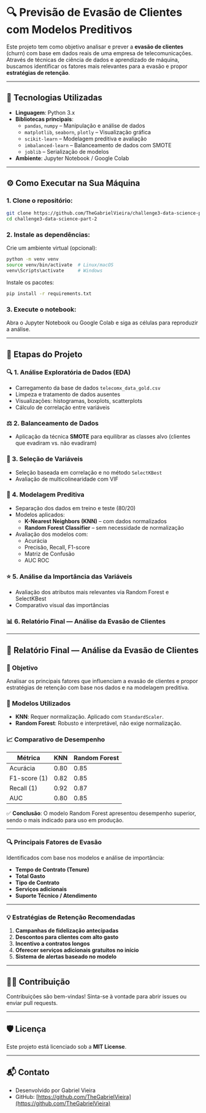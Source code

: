 # 🔍 Previsão de Evasão de Clientes com Modelos Preditivos

Este projeto tem como objetivo analisar e prever a **evasão de clientes** (churn) com base em dados reais de uma empresa de telecomunicações. Através de técnicas de ciência de dados e aprendizado de máquina, buscamos identificar os fatores mais relevantes para a evasão e propor **estratégias de retenção**.

---

## 🚀 Tecnologias Utilizadas

- **Linguagem**: Python 3.x
- **Bibliotecas principais**:
  - `pandas`, `numpy` – Manipulação e análise de dados
  - `matplotlib`, `seaborn`, `plotly` – Visualização gráfica
  - `scikit-learn` – Modelagem preditiva e avaliação
  - `imbalanced-learn` – Balanceamento de dados com SMOTE
  - `joblib` – Serialização de modelos
- **Ambiente**: Jupyter Notebook / Google Colab

---

## ⚙️ Como Executar na Sua Máquina

### 1. Clone o repositório:

```bash
git clone https://github.com/TheGabrielVieira/challenge3-data-science-part-2.git
cd challenge3-data-science-part-2
```

### 2. Instale as dependências:

Crie um ambiente virtual (opcional):

```bash
python -m venv venv
source venv/bin/activate  # Linux/macOS
venv\Scripts\activate     # Windows
```

Instale os pacotes:

```bash
pip install -r requirements.txt
```

### 3. Execute o notebook:

Abra o Jupyter Notebook ou Google Colab e siga as células para reproduzir a análise.

---

## 📁 Etapas do Projeto

### 🔍 1. Análise Exploratória de Dados (EDA)
- Carregamento da base de dados `telecomx_data_gold.csv`
- Limpeza e tratamento de dados ausentes
- Visualizações: histogramas, boxplots, scatterplots
- Cálculo de correlação entre variáveis

### ⚖️ 2. Balanceamento de Dados
- Aplicação da técnica **SMOTE** para equilibrar as classes alvo (clientes que evadiram vs. não evadiram)

### 🧠 3. Seleção de Variáveis
- Seleção baseada em correlação e no método `SelectKBest`
- Avaliação de multicolinearidade com VIF

### 🤖 4. Modelagem Preditiva
- Separação dos dados em treino e teste (80/20)
- Modelos aplicados:
  - **K-Nearest Neighbors (KNN)** – com dados normalizados
  - **Random Forest Classifier** – sem necessidade de normalização
- Avaliação dos modelos com:
  - Acurácia
  - Precisão, Recall, F1-score
  - Matriz de Confusão
  - AUC ROC

### ⭐ 5. Análise da Importância das Variáveis
- Avaliação dos atributos mais relevantes via Random Forest e SelectKBest
- Comparativo visual das importâncias

### 📊 6. Relatório Final — Análise da Evasão de Clientes

---

## 📝 Relatório Final — Análise da Evasão de Clientes

### 🎯 Objetivo
Analisar os principais fatores que influenciam a evasão de clientes e propor estratégias de retenção com base nos dados e na modelagem preditiva.

### 🧪 Modelos Utilizados

- **KNN**: Requer normalização. Aplicado com `StandardScaler`.
- **Random Forest**: Robusto e interpretável, não exige normalização.

### 📈 Comparativo de Desempenho

| Métrica       | KNN     | Random Forest |
|---------------|---------|----------------|
| Acurácia      | 0.80    | 0.85           |
| F1-score (1)  | 0.82    | 0.85           |
| Recall (1)    | 0.92    | 0.87           |
| AUC           | 0.80    | 0.85           |

✅ **Conclusão**: O modelo Random Forest apresentou desempenho superior, sendo o mais indicado para uso em produção.

---

### 🔍 Principais Fatores de Evasão

Identificados com base nos modelos e análise de importância:

- **Tempo de Contrato (Tenure)**
- **Total Gasto**
- **Tipo de Contrato**
- **Serviços adicionais**
- **Suporte Técnico / Atendimento**

---

### 💡 Estratégias de Retenção Recomendadas

1. **Campanhas de fidelização antecipadas**
2. **Descontos para clientes com alto gasto**
3. **Incentivo a contratos longos**
4. **Oferecer serviços adicionais gratuitos no início**
5. **Sistema de alertas baseado no modelo**

---

## 👨‍💻 Contribuição

Contribuições são bem-vindas! Sinta-se à vontade para abrir issues ou enviar pull requests.

---

## 🛡️ Licença

Este projeto está licenciado sob a **MIT License**.

---

## 📬 Contato

- Desenvolvido por Gabriel Vieira  
- GitHub: [https://github.com/TheGabrielVieira](https://github.com/TheGabrielVieira)
